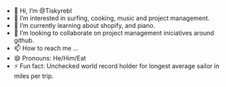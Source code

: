 - 👋 Hi, I’m @Tiskyrebl
- 👀 I’m interested in surfing, cooking, music and project management.
- 🌱 I’m currently learning about shopify, and piano.
- 💞️ I’m looking to collaborate on project management iniciatives around github.
- 📫 How to reach me ...
- 😄 Pronouns: He/Him/Eat
- ⚡ Fun fact: Unchecked world record holder for longest average sailor in miles per trip.

<!---
Tiskyrebl/Tiskyrebl is a ✨ special ✨ repository because its `README.md` (this file) appears on your GitHub profile.
You can click the Preview link to take a look at your changes.
--->
